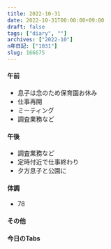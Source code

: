 ```yaml
---
title: 2022-10-31
date: 2022-10-31T00:00:00+09:00
draft: false
tags: ["diary", ""]
archives: ["2022-10"]
n年日記: ["1031"]
slug: 166675
---
```

#### 午前
- 息子は念のため保育園お休み
- 仕事再開
- ミーティング
- 調査業務など
#### 午後
- 調査業務など
- 定時付近で仕事終わり
- 夕方息子と公園に
#### 体調
- 78
#### その他
#### 今日のTabs
